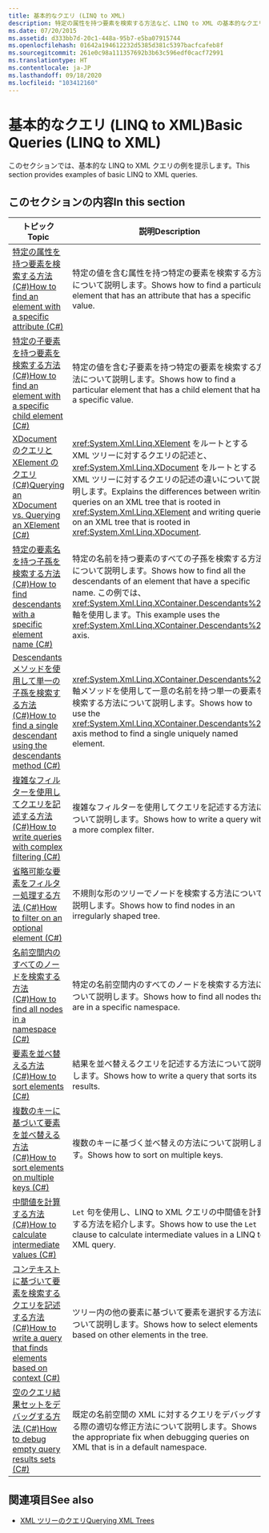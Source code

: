 ```yaml
---
title: 基本的なクエリ (LINQ to XML)
description: 特定の属性を持つ要素を検索する方法など、LINQ to XML の基本的なクエリの例を示します。
ms.date: 07/20/2015
ms.assetid: d333bb7d-20c1-448a-95b7-e5ba07915744
ms.openlocfilehash: 01642a194612232d5385d381c5397bacfcafeb8f
ms.sourcegitcommit: 261e0c98a111357692b3b63c596edf0cacf72991
ms.translationtype: HT
ms.contentlocale: ja-JP
ms.lasthandoff: 09/18/2020
ms.locfileid: "103412160"
---
```

# <a name="basic-queries-linq-to-xml"></a><span data-ttu-id="e6f61-103">基本的なクエリ (LINQ to XML)</span><span class="sxs-lookup"><span data-stu-id="e6f61-103">Basic Queries (LINQ to XML)</span></span>

<span data-ttu-id="e6f61-104">このセクションでは、基本的な LINQ to XML クエリの例を提示します。</span><span class="sxs-lookup"><span data-stu-id="e6f61-104">This section provides examples of basic LINQ to XML queries.</span></span>

## <a name="in-this-section"></a><span data-ttu-id="e6f61-105">このセクションの内容</span><span class="sxs-lookup"><span data-stu-id="e6f61-105">In this section</span></span>

|<span data-ttu-id="e6f61-106">トピック</span><span class="sxs-lookup"><span data-stu-id="e6f61-106">Topic</span></span>|<span data-ttu-id="e6f61-107">説明</span><span class="sxs-lookup"><span data-stu-id="e6f61-107">Description</span></span>|  
|-----------|-----------------|  
|[<span data-ttu-id="e6f61-108">特定の属性を持つ要素を検索する方法 (C#)</span><span class="sxs-lookup"><span data-stu-id="e6f61-108">How to find an element with a specific attribute (C#)</span></span>](find-element-specific-attribute.md)|<span data-ttu-id="e6f61-109">特定の値を含む属性を持つ特定の要素を検索する方法について説明します。</span><span class="sxs-lookup"><span data-stu-id="e6f61-109">Shows how to find a particular element that has an attribute that has a specific value.</span></span>|
|[<span data-ttu-id="e6f61-110">特定の子要素を持つ要素を検索する方法 (C#)</span><span class="sxs-lookup"><span data-stu-id="e6f61-110">How to find an element with a specific child element (C#)</span></span>](find-element-specific-child-element.md)|<span data-ttu-id="e6f61-111">特定の値を含む子要素を持つ特定の要素を検索する方法について説明します。</span><span class="sxs-lookup"><span data-stu-id="e6f61-111">Shows how to find a particular element that has a child element that has a specific value.</span></span>|
|[<span data-ttu-id="e6f61-112">XDocument のクエリと XElement のクエリ (C#)</span><span class="sxs-lookup"><span data-stu-id="e6f61-112">Querying an XDocument vs. Querying an XElement (C#)</span></span>](query-xdocument-vs-query-xelement.md)|<span data-ttu-id="e6f61-113"><xref:System.Xml.Linq.XElement> をルートとする XML ツリーに対するクエリの記述と、<xref:System.Xml.Linq.XDocument> をルートとする XML ツリーに対するクエリの記述の違いについて説明します。</span><span class="sxs-lookup"><span data-stu-id="e6f61-113">Explains the differences between writing queries on an XML tree that is rooted in <xref:System.Xml.Linq.XElement> and writing queries on an XML tree that is rooted in <xref:System.Xml.Linq.XDocument>.</span></span>|  
|[<span data-ttu-id="e6f61-114">特定の要素名を持つ子孫を検索する方法 (C#)</span><span class="sxs-lookup"><span data-stu-id="e6f61-114">How to find descendants with a specific element name (C#)</span></span>](find-descendants-specific-element-name.md)|<span data-ttu-id="e6f61-115">特定の名前を持つ要素のすべての子孫を検索する方法について説明します。</span><span class="sxs-lookup"><span data-stu-id="e6f61-115">Shows how to find all the descendants of an element that have a specific name.</span></span> <span data-ttu-id="e6f61-116">この例では、<xref:System.Xml.Linq.XContainer.Descendants%2A> 軸を使用します。</span><span class="sxs-lookup"><span data-stu-id="e6f61-116">This example uses the <xref:System.Xml.Linq.XContainer.Descendants%2A> axis.</span></span>|
|[<span data-ttu-id="e6f61-117">Descendants メソッドを使用して単一の子孫を検索する方法 (C#)</span><span class="sxs-lookup"><span data-stu-id="e6f61-117">How to find a single descendant using the descendants method (C#)</span></span>](find-single-descendant-descendants-method.md)|<span data-ttu-id="e6f61-118"><xref:System.Xml.Linq.XContainer.Descendants%2A> 軸メソッドを使用して一意の名前を持つ単一の要素を検索する方法について説明します。</span><span class="sxs-lookup"><span data-stu-id="e6f61-118">Shows how to use the <xref:System.Xml.Linq.XContainer.Descendants%2A> axis method to find a single uniquely named element.</span></span>|
|[<span data-ttu-id="e6f61-119">複雑なフィルターを使用してクエリを記述する方法 (C#)</span><span class="sxs-lookup"><span data-stu-id="e6f61-119">How to write queries with complex filtering (C#)</span></span>](write-queries-complex-filtering.md)|<span data-ttu-id="e6f61-120">複雑なフィルターを使用してクエリを記述する方法について説明します。</span><span class="sxs-lookup"><span data-stu-id="e6f61-120">Shows how to write a query with a more complex filter.</span></span>|  
|[<span data-ttu-id="e6f61-121">省略可能な要素をフィルター処理する方法 (C#)</span><span class="sxs-lookup"><span data-stu-id="e6f61-121">How to filter on an optional element (C#)</span></span>](filter-optional-element.md)|<span data-ttu-id="e6f61-122">不規則な形のツリーでノードを検索する方法について説明します。</span><span class="sxs-lookup"><span data-stu-id="e6f61-122">Shows how to find nodes in an irregularly shaped tree.</span></span>|
|[<span data-ttu-id="e6f61-123">名前空間内のすべてのノードを検索する方法 (C#)</span><span class="sxs-lookup"><span data-stu-id="e6f61-123">How to find all nodes in a namespace (C#)</span></span>](find-all-nodes-namespace.md)|<span data-ttu-id="e6f61-124">特定の名前空間内のすべてのノードを検索する方法について説明します。</span><span class="sxs-lookup"><span data-stu-id="e6f61-124">Shows how to find all nodes that are in a specific namespace.</span></span>|
|[<span data-ttu-id="e6f61-125">要素を並べ替える方法 (C#)</span><span class="sxs-lookup"><span data-stu-id="e6f61-125">How to sort elements (C#)</span></span>](sort-elements.md)|<span data-ttu-id="e6f61-126">結果を並べ替えるクエリを記述する方法について説明します。</span><span class="sxs-lookup"><span data-stu-id="e6f61-126">Shows how to write a query that sorts its results.</span></span>|  
|[<span data-ttu-id="e6f61-127">複数のキーに基づいて要素を並べ替える方法 (C#)</span><span class="sxs-lookup"><span data-stu-id="e6f61-127">How to sort elements on multiple keys (C#)</span></span>](sort-elements-multiple-keys.md)|<span data-ttu-id="e6f61-128">複数のキーに基づく並べ替えの方法について説明します。</span><span class="sxs-lookup"><span data-stu-id="e6f61-128">Shows how to sort on multiple keys.</span></span>|  
|[<span data-ttu-id="e6f61-129">中間値を計算する方法 (C#)</span><span class="sxs-lookup"><span data-stu-id="e6f61-129">How to calculate intermediate values (C#)</span></span>](calculate-intermediate-values.md)|<span data-ttu-id="e6f61-130">`Let` 句を使用し、LINQ to XML クエリの中間値を計算する方法を紹介します。</span><span class="sxs-lookup"><span data-stu-id="e6f61-130">Shows how to use the `Let` clause to calculate intermediate values in a LINQ to XML query.</span></span>|  
|[<span data-ttu-id="e6f61-131">コンテキストに基づいて要素を検索するクエリを記述する方法 (C#)</span><span class="sxs-lookup"><span data-stu-id="e6f61-131">How to write a query that finds elements based on context (C#)</span></span>](write-query-finds-elements-based-context.md)|<span data-ttu-id="e6f61-132">ツリー内の他の要素に基づいて要素を選択する方法について説明します。</span><span class="sxs-lookup"><span data-stu-id="e6f61-132">Shows how to select elements based on other elements in the tree.</span></span>|  
|[<span data-ttu-id="e6f61-133">空のクエリ結果セットをデバッグする方法 (C#)</span><span class="sxs-lookup"><span data-stu-id="e6f61-133">How to debug empty query results sets (C#)</span></span>](debug-empty-query-results-sets.md)|<span data-ttu-id="e6f61-134">既定の名前空間の XML に対するクエリをデバッグする際の適切な修正方法について説明します。</span><span class="sxs-lookup"><span data-stu-id="e6f61-134">Shows the appropriate fix when debugging queries on XML that is in a default namespace.</span></span>|  
  
## <a name="see-also"></a><span data-ttu-id="e6f61-135">関連項目</span><span class="sxs-lookup"><span data-stu-id="e6f61-135">See also</span></span>

- [<span data-ttu-id="e6f61-136">XML ツリーのクエリ</span><span class="sxs-lookup"><span data-stu-id="e6f61-136">Querying XML Trees</span></span>](find-element-specific-attribute.md)
